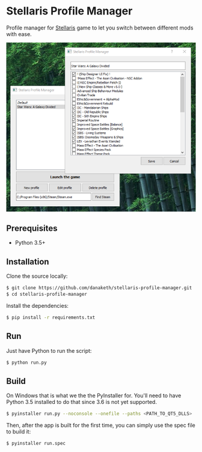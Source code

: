 # Stellaris Profile Manager

Profile manager for [Stellaris](http://store.steampowered.com/app/281990/) game to let you switch between different mods with ease.

![Thumbnail of the SPM](screenshot.png)

## Prerequisites
- Python 3.5+

## Installation

Clone the source locally:
```bash
$ git clone https://github.com/danaketh/stellaris-profile-manager.git
$ cd stellaris-profile-manager
```

Install the dependencies:
```bash
$ pip install -r requirements.txt
```
## Run

Just have Python to run the script:
```bash
$ python run.py
```

## Build

On Windows that is what we the the PyInstaller for. You'll need to have Python 3.5 installed to do that since 3.6
is not yet supported.

```bash
$ pyinstaller run.py --noconsole --onefile --paths <PATH_TO_QT5_DLLS>
```

Then, after the app is built for the first time, you can simply use the spec file to build it:

```bash
$ pyinstaller run.spec
```